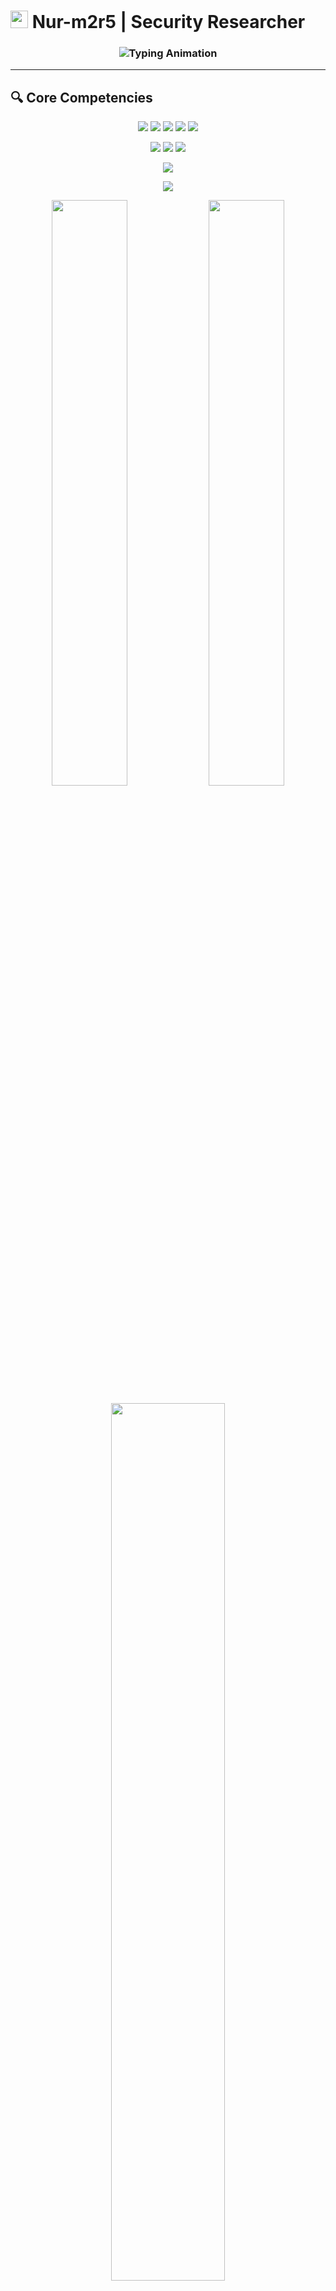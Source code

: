 # <img src="https://raw.githubusercontent.com/Tarikul-Islam-Anik/Animated-Fluent-Emojis/master/Emojis/Objects/Shield.png" width="28px"> Nur-m2r5 | Security Researcher

<h3 align="center">
  <img src="https://readme-typing-svg.demolab.com?font=JetBrains+Mono&weight=600&size=22&duration=4000&pause=1000&color=b2f233&center=true&vCenter=true&width=500&lines=BIOS%2FUEFI+Security+Specialist;Low-Level+Reverse+Engineer;Firmware+Security+Researcher" alt="Typing Animation">
</h3>

---

## 🔍 Core Competencies

<p align="center">
  <img src="https://img.shields.io/badge/x86_64-000000?style=flat&logo=assemblyscript&logoColor=white">
  <img src="https://img.shields.io/badge/UEFI-0078D7?style=flat&logo=intel&logoColor=white">
  <img src="https://img.shields.io/badge/Reverse_Engineering-FF6C37?style=flat&logo=radar&logoColor=white">
  <img src="https://img.shields.io/badge/C-00599C?style=flat&logo=c&logoColor=white">
  <img src="https://img.shields.io/badge/Rust-000000?style=flat&logo=rust&logoColor=white">
</p>
<p align="center">
  <img src="https://badges.pufler.dev/contributions/yearly/Nur-m2r5?color=blue&style=flat&logo=github">
  <img src="https://badges.pufler.dev/repos/Nur-m2r5?color=blue&style=flat&logo=github">
  <img src="https://badges.pufler.dev/commits/monthly/Nur-m2r5?color=blue&style=flat&logo=github">
</p>
<p align="center">
  <img src="https://metrics.lecoq.io/Nur-m2r5?template=classic&base.header=0&base.activity=0&base.community=0&base.repositories=0&base.metadata=0&isocalendar=1&isocalendar.duration=full-year&languages=1&languages.limit=6&languages.sections=most-used&languages.colors=github&languages.threshold=0%25&languages.indepth=false&languages.analysis.timeout=15&languages.categories=markup%2C%20programming&languages.recent.categories=markup%2C%20programming&languages.recent.load=300&languages.recent.days=14&config.timezone=UTC">
</p>
<p align="center">
  <img src="https://github-profile-trophy.vercel.app/?username=Nur-m2r5&theme=onedark&no-frame=true&column=4&margin-w=15&margin-h=15">
</p>
<p align="center">
  <img width="49%" src="https://github-readme-stats.vercel.app/api/pin/?username=Nur-m2r5&repo=bios-toolkit&theme=dark&hide_border=true">
  <img width="49%" src="https://github-readme-stats.vercel.app/api/pin/?username=Nur-m2r5&repo=hsm-research&theme=dark&hide_border=true">
</p>
<p align="center">
  <img width="60%" src="https://github-readme-stats.vercel.app/api/top-langs/?username=Nur-m2r5&layout=compact&theme=dark&hide_border=true&langs_count=6&hide=html,css,scss">
</p>
---

## 🛠️ Active Research Projects
<p align="center"> <img width="49%" src="https://github-readme-stats.vercel.app/api?username=Nur-m2r5r&show_icons=true&theme=dark&hide_border=true&include_all_commits=true&count_private=true&hide_title=true"> <img width="49%" src="https://github-readme-streak-stats.herokuapp.com/?user=Nur-m2r5r&theme=dark&hide_border=true"> </p><p align="center"> <img src="https://github-readme-activity-graph.vercel.app/graph?username=Nur-m2r5r&theme=react-dark&hide_border=true&area=true"> </p>
<p align="center"> <a href="mailto:research@nur234m3.io"><img src="https://img.shields.io/badge/Email-Professional%20Inquiries-important?style=flat&logo=protonmail"></a> <a href="https://twitter.com/Nur-m2r5"><img src="https://img.shields.io/badge/Twitter-Academic%20Discussions-informational?style=flat&logo=twitter"></a> <a href="https://www.linkedin.com/in/nur234m3"><img src="https://img.shields.io/badge/LinkedIn-Collaborations-blue?style=flat&logo=linkedin"></a> </p>
<div align="center"> <sub>Last updated: {DATE} | PGP: <a href="https://keys.openpgp.org">0xABCDEF1234567890</a></sub> </div>
---

## 🛠️ Active Research Projects

### [BIOS Security Toolkit](https://github.com/Nur-m2r5/bios-toolkit)
```c
// SPI Flash Dumper (Educational Use Only)
void dump_firmware(uint8_t* buffer) {
    mmio_write(SPI_CTRL, READ_CMD);
    while(!(mmio_read(SPI_STATUS) & READY_FLAG));
    mmio_read_block(SPI_DATA, buffer, FLASH_SIZE);
}
